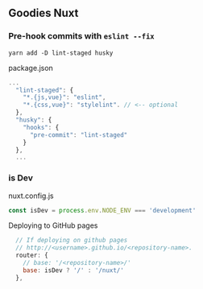 ## Goodies Nuxt

### Pre-hook commits with `eslint --fix`

```shell
yarn add -D lint-staged husky
```

package.json

```javascript
...
  "lint-staged": {
    "*.{js,vue}": "eslint",
    "*.{css,vue}": "stylelint". // <-- optional
  },
  "husky": {
    "hooks": {
      "pre-commit": "lint-staged"
    }
  },
  ...
```

### is Dev

nuxt.config.js

```javascript
const isDev = process.env.NODE_ENV === 'development'
```

Deploying to GitHub pages

```javascript
  // If deploying on github pages
  // http://<username>.github.io/<repository-name>.
  router: {
    // base: '/<repository-name>/'
    base: isDev ? '/' : '/nuxt/'
  },
```

